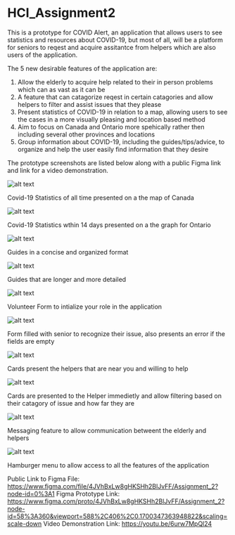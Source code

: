 # HCI_Assignment2
This is a prototype for COVID Alert, an application that allows users to see statistics and resources about COVID-19, but most of all, will be a platform for seniors to reqest and acquire assitantce from helpers which are also users of the application. 

The 5 new desirable features of the application are:
1. Allow the elderly to acquire help related to their in person problems which can as vast as it can be
2. A feature that can catagorize reqest in certain catagories and allow helpers to filter and assist issues that they please
3. Present statistics of COVID-19 in relation to a map, allowing users to see the cases in a more visually pleasing and location based method
4. Aim to focus on Canada and Ontario more spehically rather then including several other provinces and locations
5. Group information about COVID-19, including the guides/tips/advice, to organize and help the user easily find information that they desire

The prototype screenshots are listed below along with a public Figma link and link for a video demonstration.

![alt text](https://github.com/SriAmin/HCI_Assignment2/blob/main/Assignment2_Screenshots/Maps_Canada.png)

Covid-19 Statistics of all time presented on a the map of Canada

![alt text](https://github.com/SriAmin/HCI_Assignment2/blob/main/Assignment2_Screenshots/Statistics_Ontario.png)

Covid-19 Statistics wthin 14 days presented on a the graph for Ontario

![alt text](https://github.com/SriAmin/HCI_Assignment2/blob/main/Assignment2_Screenshots/Guide_Short.png)

Guides in a concise and organized format

![alt text](https://github.com/SriAmin/HCI_Assignment2/blob/main/Assignment2_Screenshots/Guide_Long.png)

Guides that are longer and more detailed

![alt text](https://github.com/SriAmin/HCI_Assignment2/blob/main/Assignment2_Screenshots/Volunteer_Form.png)

Volunteer Form to intialize your role in the application

![alt text](https://github.com/SriAmin/HCI_Assignment2/blob/main/Assignment2_Screenshots/Senior_Form_Filled.png)

Form filled with senior to recognize their issue, also presents an error if the fields are empty

![alt text](https://github.com/SriAmin/HCI_Assignment2/blob/main/Assignment2_Screenshots/Senior_Card.png)

Cards present the helpers that are near you and willing to help

![alt text](https://github.com/SriAmin/HCI_Assignment2/blob/main/Assignment2_Screenshots/Helper_Card_Filtered.png)

Cards are presented to the Helper immedietly and allow filtering based on their catagory of issue and how far they are

![alt text](https://github.com/SriAmin/HCI_Assignment2/blob/main/Assignment2_Screenshots/Volunteer_Message.png)

Messaging feature to allow communication betweent the elderly and helpers

![alt text](https://github.com/SriAmin/HCI_Assignment2/blob/main/Assignment2_Screenshots/Hamburger%20Menu.png)

Hamburger menu to allow access to all the features of the application


Public Link to Figma File: https://www.figma.com/file/4JVhBxLw8gHKSHh2BlJvFF/Assignment_2?node-id=0%3A1
Figma Prototype Link: https://www.figma.com/proto/4JVhBxLw8gHKSHh2BlJvFF/Assignment_2?node-id=58%3A360&viewport=588%2C406%2C0.1700347363948822&scaling=scale-down
Video Demonstration Link: https://youtu.be/6urw7MpQl24
